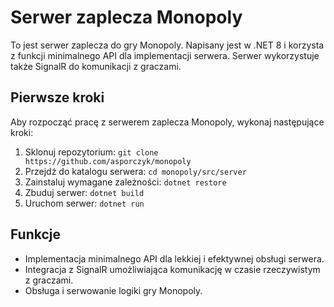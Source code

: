 # Serwer zaplecza Monopoly

To jest serwer zaplecza do gry Monopoly. Napisany jest w .NET 8 i korzysta z funkcji minimalnego API dla implementacji serwera. Serwer wykorzystuje także SignalR do komunikacji z graczami.

## Pierwsze kroki

Aby rozpocząć pracę z serwerem zaplecza Monopoly, wykonaj następujące kroki:

1. Sklonuj repozytorium: `git clone https://github.com/asporczyk/monopoly`
2. Przejdź do katalogu serwera: `cd monopoly/src/server`
3. Zainstaluj wymagane zależności: `dotnet restore`
4. Zbuduj serwer: `dotnet build`
5. Uruchom serwer: `dotnet run`

## Funkcje

- Implementacja minimalnego API dla lekkiej i efektywnej obsługi serwera.
- Integracja z SignalR umożliwiająca komunikację w czasie rzeczywistym z graczami.
- Obsługa i serwowanie logiki gry Monopoly.
